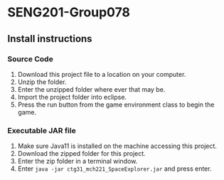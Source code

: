 # SENG201-Group078

## Install instructions
### Source Code
1. Download this project file to a location on your computer.
2. Unzip the folder.
3. Enter the unzipped folder where ever that may be.
4. Import the project folder into eclipse.
5. Press the run button from the game environment class to begin the game.

### Executable JAR file
1. Make sure Java11 is installed on the machine accessing this project.
2. Download the zipped folder for this project.
3. Enter the zip folder in a terminal window.
4. Enter ```java -jar ctg31_mch221_SpaceExplorer.jar``` and press enter.
